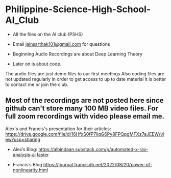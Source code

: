 # Philippine-Science-High-School-AI_Club
* All the files on the AI club (PSHS)
* Email jainsarthak101@gmail.com for questions

* Beginning Audio Recordings are about Deep Learning Theory
* Later on is about code.

The audio files are just demo files to our first meetings
Also coding files are not updated regularly in order to get access to up to date material it is better to contact me or join the club.

## Most of the recordings are not posted here since github can't store many 100 MB video files. For full zoom recordings with video please email me.

Alex's and Francis's presentation for their articles:
https://drive.google.com/file/d/16HfxS0fP7iiqG6Py8FPQpgMFXz7aJEEW/view?usp=sharing

* Alex’s Blog: https://albindaan.substack.com/p/automated-x-ray-analysis-a-faster

* Francis’s Blog https://journal.francisdb.net/2022/08/20/power-of-nonlinearity.html
